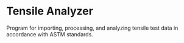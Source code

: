 # Tensile Analyzer
Program for importing, processing, and analyzing tensile test data in accordance with ASTM standards.
